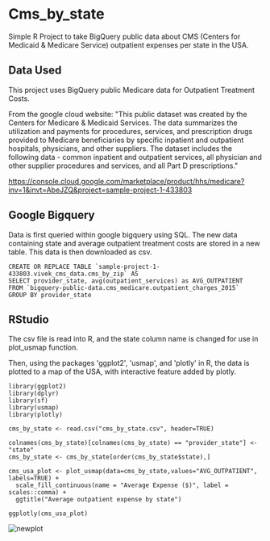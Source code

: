 # Cms_by_state
Simple R Project to take BigQuery public data about CMS (Centers for Medicaid &amp; Medicare Service) outpatient expenses per state in the USA.

## Data Used
This project uses BigQuery public Medicare data for Outpatient Treatment Costs.

From the google cloud website:
"This public dataset was created by the Centers for Medicare & Medicaid Services. The data summarizes the utilization and payments for procedures, services, and prescription drugs provided to Medicare beneficiaries by specific inpatient and outpatient hospitals, physicians, and other suppliers. The dataset includes the following data - common inpatient and outpatient services, all physician and other supplier procedures and services, and all Part D prescriptions."

https://console.cloud.google.com/marketplace/product/hhs/medicare?inv=1&invt=AbeJZQ&project=sample-project-1-433803

## Google Bigquery
Data is first queried within google bigquery using SQL. The new data containing state and average outpatient treatment costs are stored in a new table. This data is then downloaded as csv.

```
CREATE OR REPLACE TABLE `sample-project-1-433803.vivek_cms_data.cms_by_zip` AS
SELECT provider_state, avg(outpatient_services) as AVG_OUTPATIENT 
FROM `bigquery-public-data.cms_medicare.outpatient_charges_2015`
GROUP BY provider_state
```
## RStudio

The csv file is read into R, and the state column name is changed for use in plot_usmap function.

Then, using the packages 'ggplot2', 'usmap', and 'plotly' in R, the data is plotted to a map of the USA, with interactive feature added by plotly.

```
library(ggplot2)
library(dplyr)
library(sf)
library(usmap)
library(plotly)

cms_by_state <- read.csv("cms_by_state.csv", header=TRUE)

colnames(cms_by_state)[colnames(cms_by_state) == "provider_state"] <- "state"
cms_by_state <- cms_by_state[order(cms_by_state$state),]

cms_usa_plot <- plot_usmap(data=cms_by_state,values="AVG_OUTPATIENT", labels=TRUE) +
  scale_fill_continuous(name = "Average Expense ($)", label = scales::comma) +
  ggtitle("Average outpatient expense by state")

ggplotly(cms_usa_plot)

```
![newplot](https://github.com/user-attachments/assets/77b794ee-dd67-4465-a40f-db77d5c6f52a)
